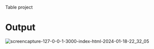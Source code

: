  Table project
# Output
![screencapture-127-0-0-1-3000-index-html-2024-01-18-22_32_05](https://github.com/MurtazaTanda/table/assets/153167949/25880ce8-ede8-4dc6-a15b-9501f61973b1)
